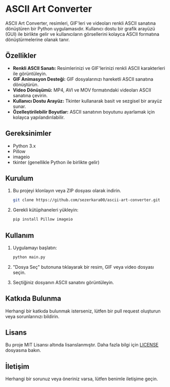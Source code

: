# ASCII Art Converter

ASCII Art Converter, resimleri, GIF'leri ve videoları renkli ASCII sanatına dönüştüren bir Python uygulamasıdır. Kullanıcı dostu bir grafik arayüzü (GUI) ile birlikte gelir ve kullanıcıların görsellerini kolayca ASCII formatına dönüştürmelerine olanak tanır.

## Özellikler

- **Renkli ASCII Sanatı:** Resimlerinizi ve GIF'lerinizi renkli ASCII karakterleri ile görüntüleyin.
- **GIF Animasyon Desteği:** GIF dosyalarınızı hareketli ASCII sanatına dönüştürün.
- **Video Dönüşümü:** MP4, AVI ve MOV formatındaki videoları ASCII sanatına çevirin.
- **Kullanıcı Dostu Arayüz:** Tkinter kullanarak basit ve sezgisel bir arayüz sunar.
- **Özelleştirilebilir Boyutlar:** ASCII sanatının boyutunu ayarlamak için kolayca yapılandırılabilir.

## Gereksinimler

- Python 3.x
- Pillow
- imageio
- tkinter (genellikle Python ile birlikte gelir)

## Kurulum

1. Bu projeyi klonlayın veya ZIP dosyası olarak indirin.
   ```bash
   git clone https://github.com/sezerkara00/ascii-art-converter.git
   ```
   
2. Gerekli kütüphaneleri yükleyin:
   ```bash
   pip install Pillow imageio
   ```

## Kullanım

1. Uygulamayı başlatın:
   ```bash
   python main.py
   ```

2. "Dosya Seç" butonuna tıklayarak bir resim, GIF veya video dosyası seçin.

3. Seçtiğiniz dosyanın ASCII sanatını görüntüleyin.

## Katkıda Bulunma

Herhangi bir katkıda bulunmak isterseniz, lütfen bir pull request oluşturun veya sorunlarınızı bildirin.

## Lisans

Bu proje MIT Lisansı altında lisanslanmıştır. Daha fazla bilgi için [LICENSE](LICENSE) dosyasına bakın.

## İletişim

Herhangi bir sorunuz veya öneriniz varsa, lütfen benimle iletişime geçin.
